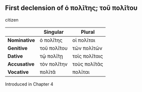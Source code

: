 ## First declension of ὁ πολῑ́της; τοῦ πολῑ́του

citizen

|                | Singular    | Plural        |
|----------------|-------------|---------------|
| **Nominative** | ὁ πολῑ́της   | οἱ πολῖται    |
| **Genitive**   | τοῦ πολῑ́του | τῶν πολῑτῶν   |
| **Dative**     | τῷ πολῑ́τῃ   | τοῖς πολῑ́ταις |
| **Accusative** | τὸν πολῑ́την | τοὺς πολῑ́τᾱς  |
| **Vocative**   | πολῖτᾰ      | πολῖται       |


Introduced in Chapter 4
